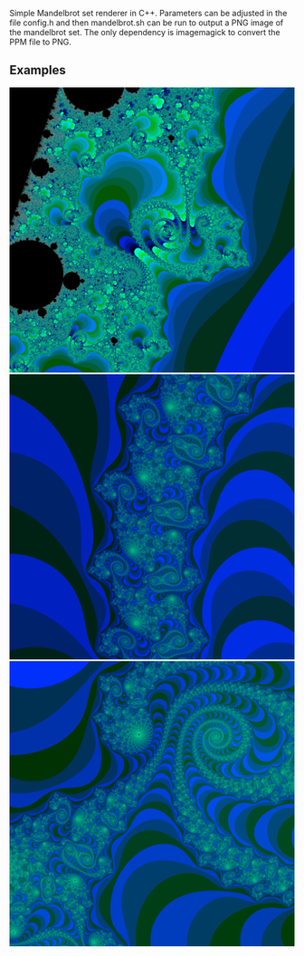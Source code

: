 Simple Mandelbrot set renderer in C++. Parameters can be adjusted in the file config.h and
then mandelbrot.sh can be run to output a PNG image of the mandelbrot set. The only dependency
is imagemagick to convert the PPM file to PNG.

## Examples ##
![1](/examples/mandelbrot0.png)
![2](/examples/mandelbrot1.png)
![3](/examples/mandelbrot2.png)
